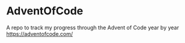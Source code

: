 # AdventOfCode

A repo to track my progress through the Advent of Code year by year https://adventofcode.com/
